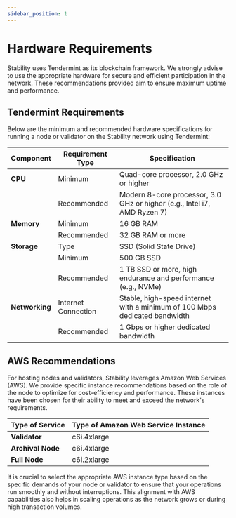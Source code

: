 ```yaml
---
sidebar_position: 1
---
```


# Hardware Requirements

Stability uses Tendermint as its blockchain framework. We strongly advise to use the appropriate hardware for secure and efficient participation in the network. These recommendations provided aim to ensure maximum uptime and performance.

## Tendermint Requirements

Below are the minimum and recommended hardware specifications for running a node or validator on the Stability network using Tendermint:

| **Component** | **Requirement Type** | **Specification**                                         |
|---------------|----------------------|-----------------------------------------------------------|
| **CPU**       | Minimum              | Quad-core processor, 2.0 GHz or higher                   |
|               | Recommended          | Modern 8-core processor, 3.0 GHz or higher (e.g., Intel i7, AMD Ryzen 7) |
| **Memory**    | Minimum              | 16 GB RAM                                                 |
|               | Recommended          | 32 GB RAM or more                                         |
| **Storage**   | Type                 | SSD (Solid State Drive)                                   |
|               | Minimum              | 500 GB SSD                                                |
|               | Recommended          | 1 TB SSD or more, high endurance and performance (e.g., NVMe) |
| **Networking**| Internet Connection  | Stable, high-speed internet with a minimum of 100 Mbps dedicated bandwidth |
|               | Recommended          | 1 Gbps or higher dedicated bandwidth                      |

## AWS Recommendations

For hosting nodes and validators, Stability leverages Amazon Web Services (AWS). We provide specific instance recommendations based on the role of the node to optimize for cost-efficiency and performance. These instances have been chosen for their ability to meet and exceed the network's requirements.

| **Type of Service** | **Type of Amazon Web Service Instance** |
|---------------------|---------------------------------------|
| **Validator**           | c6i.4xlarge                           |
| **Archival Node**            | c6i.4xlarge                           |
| **Full Node**           | c6i.2xlarge                           |

It is crucial to select the appropriate AWS instance type based on the specific demands of your node or validator to ensure that your operations run smoothly and without interruptions. This alignment with AWS capabilities also helps in scaling operations as the network grows or during high transaction volumes.
